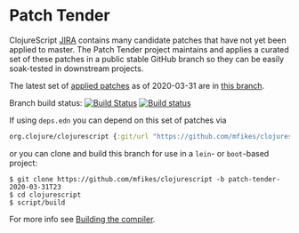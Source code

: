 # Patch Tender

ClojureScript [JIRA](https://dev.clojure.org/jira/browse/CLJS) contains many candidate patches that have not yet been applied to master.
The Patch Tender project maintains and applies a curated set of these patches in a public stable GitHub branch so they can be easily soak-tested in downstream projects.

The latest set of [applied patches](https://github.com/clojure/clojurescript/compare/master...mfikes:patch-tender-2020-03-31T23) as of 2020-03-31 are in [this branch](https://github.com/mfikes/clojurescript/commits/patch-tender-2020-03-31T23).

Branch build status: [![Build Status](https://travis-ci.org/mfikes/clojurescript.svg?branch=patch-tender-2020-03-31T23)](https://travis-ci.org/mfikes/clojurescript) [![Build status](https://ci.appveyor.com/api/projects/status/oggs1yydb8c2t6pa/branch/patch-tender-2020-03-31T23?svg=true)](https://ci.appveyor.com/project/mfikes/clojurescript/branch/patch-tender-2020-03-31T23)

If using `deps.edn` you can depend on this set of patches via
```clojure
org.clojure/clojurescript {:git/url "https://github.com/mfikes/clojurescript" :sha "ab33bbc3c7555aae4f8dfa755195cab24d384dde"}
```

or you can clone and build this branch for use in a `lein`- or `boot`-based project:

```
$ git clone https://github.com/mfikes/clojurescript -b patch-tender-2020-03-31T23
$ cd clojurescript
$ script/build
```
For more info see [Building the compiler](https://clojurescript.org/community/building).